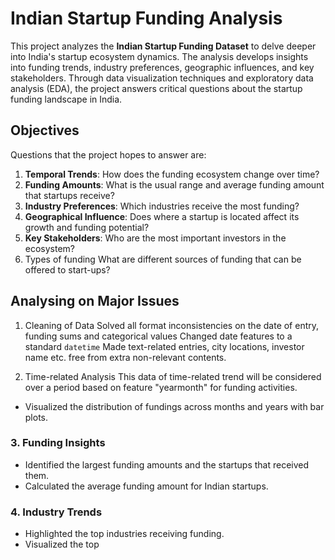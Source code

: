 
# Indian Startup Funding Analysis

This project analyzes the **Indian Startup Funding Dataset** to delve deeper into India's startup ecosystem dynamics. The analysis develops insights into funding trends, industry preferences, geographic influences, and key stakeholders. Through data visualization techniques and exploratory data analysis (EDA), the project answers critical questions about the startup funding landscape in India.

## Objectives
Questions that the project hopes to answer are:
1. **Temporal Trends**: How does the funding ecosystem change over time?
2. **Funding Amounts**: What is the usual range and average funding amount that startups receive?
3. **Industry Preferences**: Which industries receive the most funding?
4. **Geographical Influence**: Does where a startup is located affect its growth and funding potential?
5. **Key Stakeholders**: Who are the most important investors in the ecosystem?
6. Types of funding What are different sources of funding that can be offered to start-ups?

## Analysing on Major Issues
1. Cleaning of Data
Solved all format inconsistencies on the date of entry, funding sums and categorical values
Changed date features to a standard `datetime`
Made text-related entries, city locations, investor name etc.
free from extra non-relevant contents.

2. Time-related Analysis
This data of time-related trend will be considered over a period based on feature "yearmonth" for funding activities.
- Visualized the distribution of fundings across months and years with bar plots.

### 3. Funding Insights
- Identified the largest funding amounts and the startups that received them.
- Calculated the average funding amount for Indian startups.

### 4. Industry Trends
- Highlighted the top industries receiving funding.
- Visualized the top
